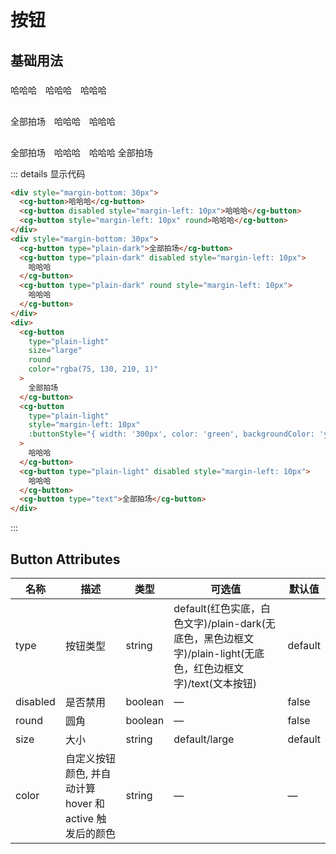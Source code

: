 # 按钮

###

## 基础用法

###

<div style="margin-bottom: 30px">
    <cg-button>哈哈哈</cg-button>
    <cg-button disabled style="margin-left: 10px">哈哈哈</cg-button>
    <cg-button style="margin-left: 10px" round>哈哈哈</cg-button
    >
</div>
<div style="margin-bottom: 30px">
    <cg-button type="plain-dark">全部拍场</cg-button>
    <cg-button type="plain-dark" disabled style="margin-left: 10px">哈哈哈</cg-button>
    <cg-button type="plain-dark" round style="margin-left: 10px">哈哈哈</cg-button>
</div>
<div>
    <cg-button type="plain-light" size="large" round color="rgba(75, 130, 210, 1)">全部拍场</cg-button>
    <cg-button
        type="plain-light"
        style="margin-left: 10px"
        :buttonStyle="{ width: '300px', color: 'green', backgroundColor: 'yellow' }"
        >哈哈哈</cg-button
    >
    <cg-button type="plain-light" disabled style="margin-left: 10px">哈哈哈</cg-button>
    <cg-button type="text">全部拍场</cg-button>
</div>

::: details 显示代码

```html
<div style="margin-bottom: 30px">
  <cg-button>哈哈哈</cg-button>
  <cg-button disabled style="margin-left: 10px">哈哈哈</cg-button>
  <cg-button style="margin-left: 10px" round>哈哈哈</cg-button>
</div>
<div style="margin-bottom: 30px">
  <cg-button type="plain-dark">全部拍场</cg-button>
  <cg-button type="plain-dark" disabled style="margin-left: 10px">
    哈哈哈
  </cg-button>
  <cg-button type="plain-dark" round style="margin-left: 10px">
    哈哈哈
  </cg-button>
</div>
<div>
  <cg-button
    type="plain-light"
    size="large"
    round
    color="rgba(75, 130, 210, 1)"
  >
    全部拍场
  </cg-button>
  <cg-button
    type="plain-light"
    style="margin-left: 10px"
    :buttonStyle="{ width: '300px', color: 'green', backgroundColor: 'yellow' }"
  >
    哈哈哈
  </cg-button>
  <cg-button type="plain-light" disabled style="margin-left: 10px">
    哈哈哈
  </cg-button>
  <cg-button type="text">全部拍场</cg-button>
</div>
```

:::

## Button Attributes

| 名称     | 描述                                                    | 类型    | 可选值                                                                                                        | 默认值  |
| -------- | ------------------------------------------------------- | ------- | ------------------------------------------------------------------------------------------------------------- | ------- |
| type     | 按钮类型                                                | string  | default(红色实底，白色文字)/plain-dark(无底色，黑色边框文字)/plain-light(无底色，红色边框文字)/text(文本按钮) | default |
| disabled | 是否禁用                                                | boolean | —                                                                                                             | false   |
| round    | 圆角                                                    | boolean | —                                                                                                             | false   |
| size     | 大小                                                    | string  | default/large                                                                                                 | default |
| color    | 自定义按钮颜色, 并自动计算 hover 和 active 触发后的颜色 | string  | —                                                                                                             | —       |
